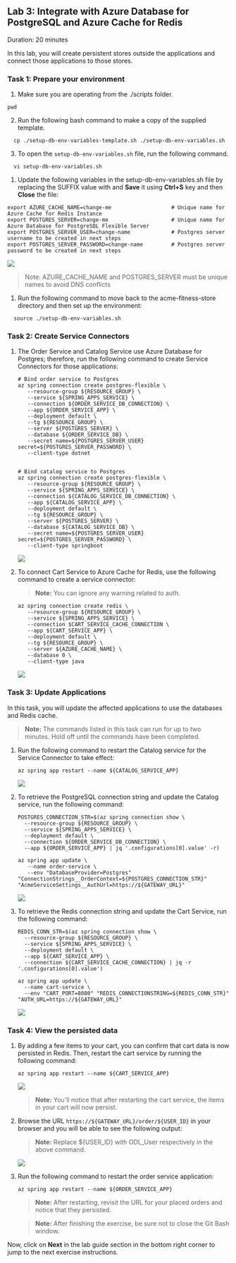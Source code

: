 ## Lab 3: Integrate with Azure Database for PostgreSQL and Azure Cache for Redis

Duration: 20 minutes

In this lab, you will create persistent stores outside the applications and connect those applications to those stores.

### Task 1: Prepare your environment 

1. Make sure you are operating from the ./scripts folder.

```shell
pwd
```

2. Run the following bash command to make a copy of the supplied template.

```shell
  cp ./setup-db-env-variables-template.sh ./setup-db-env-variables.sh
```
   
3. To open the `setup-db-env-variables.sh` file, run the following command.

```shell
  vi setup-db-env-variables.sh
```

1. Update the following variables in the setup-db-env-variables.sh file by replacing the SUFFIX value with **<inject key="DeploymentID" enableCopy="true" />** and **Save** it using **Ctrl+S** key and then **Close** the file:

```shell
export AZURE_CACHE_NAME=change-me                   # Unique name for Azure Cache for Redis Instance
export POSTGRES_SERVER=change-me                    # Unique name for Azure Database for PostgreSQL Flexible Server
export POSTGRES_SERVER_USER=change-name             # Postgres server username to be created in next steps
export POSTGRES_SERVER_PASSWORD=change-name         # Postgres server password to be created in next steps
```  
   ![](Images/Ex3-T1-S3.png)
   
> Note: AZURE_CACHE_NAME and POSTGRES_SERVER must be unique names to avoid DNS conflicts

1. Run the following command to move back to the acme-fitness-store directory and then set up the environment:
  
```shell
  source ./setup-db-env-variables.sh
```
   
### Task 2: Create Service Connectors
   
 1. The Order Service and Catalog Service use Azure Database for Postgres; therefore, run the following command to create Service Connectors for those applications:

      ```shell
      # Bind order service to Postgres
      az spring connection create postgres-flexible \
         --resource-group ${RESOURCE_GROUP} \
         --service ${SPRING_APPS_SERVICE} \
         --connection ${ORDER_SERVICE_DB_CONNECTION} \
         --app ${ORDER_SERVICE_APP} \
         --deployment default \
         --tg ${RESOURCE_GROUP} \
         --server ${POSTGRES_SERVER} \
         --database ${ORDER_SERVICE_DB} \
         --secret name=${POSTGRES_SERVER_USER} secret=${POSTGRES_SERVER_PASSWORD} \
         --client-type dotnet
    

      # Bind catalog service to Postgres
      az spring connection create postgres-flexible \
         --resource-group ${RESOURCE_GROUP} \
         --service ${SPRING_APPS_SERVICE} \
         --connection ${CATALOG_SERVICE_DB_CONNECTION} \
         --app ${CATALOG_SERVICE_APP} \
         --deployment default \
         --tg ${RESOURCE_GROUP} \
         --server ${POSTGRES_SERVER} \
         --database ${CATALOG_SERVICE_DB} \
         --secret name=${POSTGRES_SERVER_USER} secret=${POSTGRES_SERVER_PASSWORD} \
         --client-type springboot
      ```
 
      ![](Images/upd-mjv2-19-new.png)
 
 1. To connect Cart Service to Azure Cache for Redis, use the following command to create a service connector:
    
     >**Note:** You can ignore any warning related to auth. 

      ```shell
      az spring connection create redis \
         --resource-group ${RESOURCE_GROUP} \
         --service ${SPRING_APPS_SERVICE} \
         --connection $CART_SERVICE_CACHE_CONNECTION \
         --app ${CART_SERVICE_APP} \
         --deployment default \
         --tg ${RESOURCE_GROUP} \
         --server ${AZURE_CACHE_NAME} \
         --database 0 \
         --client-type java 
      ```

      ![](Images/upd-mjv2-20-new.png)

### Task 3: Update Applications

In this task, you will update the affected applications to use the databases and Redis cache.

> **Note:** The commands listed in this task can run for up to two minutes. Hold off until the commands have been completed.

1. Run the following command to restart the Catalog service for the Service Connector to take effect:

   ```shell
   az spring app restart --name ${CATALOG_SERVICE_APP}
   ```
  
    ![](Images/restart-catalog-new.png)
    
1. To retrieve the PostgreSQL connection string and update the Catalog service, run the following command:

   ```shell
   POSTGRES_CONNECTION_STR=$(az spring connection show \
     --resource-group ${RESOURCE_GROUP} \
     --service ${SPRING_APPS_SERVICE} \
     --deployment default \
     --connection ${ORDER_SERVICE_DB_CONNECTION} \
     --app ${ORDER_SERVICE_APP} | jq '.configurations[0].value' -r)

   az spring app update \
      --name order-service \
      --env "DatabaseProvider=Postgres" "ConnectionStrings__OrderContext=${POSTGRES_CONNECTION_STR}" "AcmeServiceSettings__AuthUrl=https://${GATEWAY_URL}"
   ```
   
   ![](Images/mjv2-31-new.png)
   
1. To retrieve the Redis connection string and update the Cart Service, run the following command:   

   ```shell
   REDIS_CONN_STR=$(az spring connection show \
     --resource-group ${RESOURCE_GROUP} \
     --service ${SPRING_APPS_SERVICE} \
     --deployment default \
     --app ${CART_SERVICE_APP} \
     --connection ${CART_SERVICE_CACHE_CONNECTION} | jq -r '.configurations[0].value')

   az spring app update \
     --name cart-service \
     --env "CART_PORT=8080" "REDIS_CONNECTIONSTRING=${REDIS_CONN_STR}" "AUTH_URL=https://${GATEWAY_URL}"
   ```
  
    ![](Images/mjv2-32-new.png)
  
### Task 4: View the persisted data 

1. By adding a few items to your cart, you can confirm that cart data is now persisted in Redis. Then, restart the cart service by running the following command:

   ```shell
   az spring app restart --name ${CART_SERVICE_APP}
   ``` 

   ![](Images/mjv2-33-new.png)

   > **Note:** You'll notice that after restarting the cart service, the items in your cart will now persist.

3. Browse the URL `https://${GATEWAY_URL}/order/${USER_ID}` in your browser and you will be able to see the following output:
      
   > **Note:** Replace ${USER_ID} with ODL_User <inject key="DeploymentID" enableCopy="false" /> respectively in the above command.

   ![](Images/browser.png)

4. Run the following command to restart the order service application:

   ```shell
   az spring app restart --name ${ORDER_SERVICE_APP}
   ```
   
   > **Note:** After restarting, revisit the URL for your placed orders and notice that they persisted. 

   > **Note:** After finishing the exercise, be sure not to close the Git Bash window.

Now, click on **Next** in the lab guide section in the bottom right corner to jump to the next exercise instructions.
